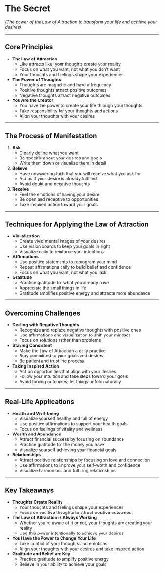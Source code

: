 # The Secret

*(The power of the Law of Attraction to transform your life and achieve your desires)*

---

## Core Principles

- **The Law of Attraction**
  - Like attracts like; your thoughts create your reality
  - Focus on what you want, not what you don’t want
  - Your thoughts and feelings shape your experiences
- **The Power of Thoughts**
  - Thoughts are magnetic and have a frequency
  - Positive thoughts attract positive outcomes
  - Negative thoughts attract negative outcomes
- **You Are the Creator**
  - You have the power to create your life through your thoughts
  - Take responsibility for your thoughts and actions
  - Align your thoughts with your desires

---

## The Process of Manifestation

1. **Ask**
   - Clearly define what you want
   - Be specific about your desires and goals
   - Write them down or visualize them in detail
2. **Believe**
   - Have unwavering faith that you will receive what you ask for
   - Act as if your desire is already fulfilled
   - Avoid doubt and negative thoughts
3. **Receive**
   - Feel the emotions of having your desire
   - Be open and receptive to opportunities
   - Take inspired action toward your goals

---

## Techniques for Applying the Law of Attraction

- **Visualization**
  - Create vivid mental images of your desires
  - Use vision boards to keep your goals in sight
  - Visualize daily to reinforce your intentions
- **Affirmations**
  - Use positive statements to reprogram your mind
  - Repeat affirmations daily to build belief and confidence
  - Focus on what you want, not what you lack
- **Gratitude**
  - Practice gratitude for what you already have
  - Appreciate the small things in life
  - Gratitude amplifies positive energy and attracts more abundance

---

## Overcoming Challenges

- **Dealing with Negative Thoughts**
  - Recognize and replace negative thoughts with positive ones
  - Use affirmations and visualization to shift your mindset
  - Focus on solutions rather than problems
- **Staying Consistent**
  - Make the Law of Attraction a daily practice
  - Stay committed to your goals and desires
  - Be patient and trust the process
- **Taking Inspired Action**
  - Act on opportunities that align with your desires
  - Follow your intuition and take steps toward your goals
  - Avoid forcing outcomes; let things unfold naturally

---

## Real-Life Applications

- **Health and Well-being**
  - Visualize yourself healthy and full of energy
  - Use positive affirmations to support your health goals
  - Focus on feelings of vitality and wellness
- **Wealth and Abundance**
  - Attract financial success by focusing on abundance
  - Practice gratitude for the money you have
  - Visualize yourself achieving your financial goals
- **Relationships**
  - Attract positive relationships by focusing on love and connection
  - Use affirmations to improve your self-worth and confidence
  - Visualize harmonious and fulfilling relationships

---

## Key Takeaways

- **Thoughts Create Reality**
  - Your thoughts and feelings shape your experiences
  - Focus on positive thoughts to attract positive outcomes
- **The Law of Attraction is Always Working**
  - Whether you’re aware of it or not, your thoughts are creating your reality
  - Use this power intentionally to achieve your desires
- **You Have the Power to Change Your Life**
  - Take control of your thoughts and emotions
  - Align your thoughts with your desires and take inspired action
- **Gratitude and Belief are Key**
  - Practice gratitude to amplify positive energy
  - Believe in your ability to achieve your goals
